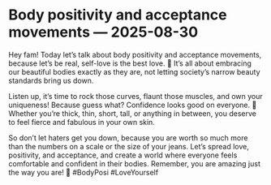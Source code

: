 # Body positivity and acceptance movements — 2025-08-30

Hey fam! Today let’s talk about body positivity and acceptance movements, because let’s be real, self-love is the best love. 🌟 It’s all about embracing our beautiful bodies exactly as they are, not letting society’s narrow beauty standards bring us down.

Listen up, it’s time to rock those curves, flaunt those muscles, and own your uniqueness! Because guess what? Confidence looks good on everyone. 💃 Whether you’re thick, thin, short, tall, or anything in between, you deserve to feel fierce and fabulous in your own skin.

So don’t let haters get you down, because you are worth so much more than the numbers on a scale or the size of your jeans. Let’s spread love, positivity, and acceptance, and create a world where everyone feels comfortable and confident in their bodies. Remember, you are amazing just the way you are! 💖 #BodyPosi #LoveYourself